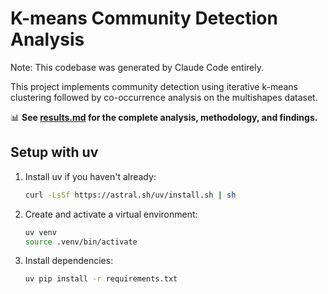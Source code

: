 # K-means Community Detection Analysis

Note: This codebase was generated by Claude Code entirely. 

This project implements community detection using iterative k-means clustering followed by co-occurrence analysis on the multishapes dataset.

📊 **See [results.md](results.md) for the complete analysis, methodology, and findings.**

## Setup with uv

1. Install uv if you haven't already:
   ```bash
   curl -LsSf https://astral.sh/uv/install.sh | sh
   ```

2. Create and activate a virtual environment:
   ```bash
   uv venv
   source .venv/bin/activate
   ```

3. Install dependencies:
   ```bash
   uv pip install -r requirements.txt
   ```
